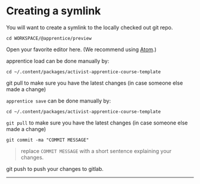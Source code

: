 # Creating a symlink

You will want to create a symlink to the locally checked out git repo.

```
cd WORKSPACE/@apprentice/preview
```

Open your favorite editor here. (We recommend using [Atom](https://atom.io/).)

apprentice load can be done manually by:

`cd ~/.content/packages/activist-apprentice-course-template`

git pull to make sure you have the latest changes (in case someone else made a change)

`apprentice save` can be done manually by:

`cd ~/.content/packages/activist-apprentice-course-template`

`git pull` to make sure you have the latest changes (in case someone else made a change)

`git commit -ma "COMMIT MESSAGE"`

> replace `COMMIT MESSAGE` with a short sentence explaining your changes.

git push to push your changes to gitlab.

---
